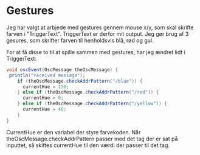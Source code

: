 # Gestures

Jeg har valgt at arbjede med gestures gennem mouse x/y, som skal skrifte farven i "TriggerText". TriggerText er derfor mit output. Jeg gør brug af 3 gesures, som skrifter farven til henholdsvis blå, rød og gul. 

For at få disse to til at spille sammen med gestures, har jeg ændret lidt i TriggerText:

```java
void oscEvent(OscMessage theOscMessage) {
 println("received message");
    if (theOscMessage.checkAddrPattern("/blue")) {
      currentHue = 150;
    } else if (theOscMessage.checkAddrPattern("/red")) {
      currentHue = 0;
    } else if (theOscMessage.checkAddrPattern("/yellow")) {
      currentHue = 40;
    }
}
```
CurrentHue er den variabel der styre farvekoden. Når theOscMessage.checkAddrPattern passer med det tag der er sat på inputtet, så skiftes currentHue til den værdi der passer til det tag.